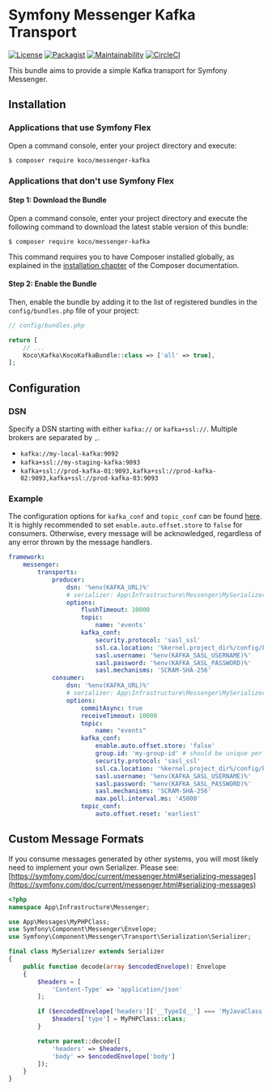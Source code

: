 # Symfony Messenger Kafka Transport

[![License](https://img.shields.io/github/license/KonstantinCodes/messenger-kafka.svg)](LICENSE)
[![Packagist](https://img.shields.io/packagist/dt/koco/messenger-kafka.svg)](https://packagist.org/packages/koco/messenger-kafka)
[![Maintainability](https://api.codeclimate.com/v1/badges/7fa3d2da6a828a676f35/maintainability)](https://codeclimate.com/github/KonstantinCodes/messenger-kafka/maintainability)
[![CircleCI](https://circleci.com/gh/KonstantinCodes/messenger-kafka.svg?style=svg)](https://circleci.com/gh/KonstantinCodes/messenger-kafka)

This bundle aims to provide a simple Kafka transport for Symfony Messenger.

## Installation

### Applications that use Symfony Flex

Open a command console, enter your project directory and execute:

```console
$ composer require koco/messenger-kafka
```

### Applications that don't use Symfony Flex

#### Step 1: Download the Bundle

Open a command console, enter your project directory and execute the
following command to download the latest stable version of this bundle:

```console
$ composer require koco/messenger-kafka
```

This command requires you to have Composer installed globally, as explained
in the [installation chapter](https://getcomposer.org/doc/00-intro.md)
of the Composer documentation.

#### Step 2: Enable the Bundle

Then, enable the bundle by adding it to the list of registered bundles
in the `config/bundles.php` file of your project:

```php
// config/bundles.php

return [
    // ...
    Koco\Kafka\KocoKafkaBundle::class => ['all' => true],
];
```

## Configuration

### DSN
Specify a DSN starting with either `kafka://` or  `kafka+ssl://`. Multiple brokers are separated by `,`.
* `kafka://my-local-kafka:9092`
* `kafka+ssl://my-staging-kafka:9093`
* `kafka+ssl://prod-kafka-01:9093,kafka+ssl://prod-kafka-02:9093,kafka+ssl://prod-kafka-03:9093`

### Example
The configuration options for `kafka_conf` and `topic_conf` can be found [here](https://github.com/edenhill/librdkafka/blob/master/CONFIGURATION.md).
It is highly recommended to set `enable.auto.offset.store` to `false` for consumers. Otherwise, every message will be acknowledged, regardless of any error thrown by the message handlers.


```yaml
framework:
    messenger:
        transports:
            producer:
                dsn: '%env(KAFKA_URL)%'
                # serializer: App\Infrastructure\Messenger\MySerializer
                options:
                    flushTimeout: 10000
                    topic:
                        name: 'events'
                    kafka_conf:
                        security.protocol: 'sasl_ssl'
                        ssl.ca.location: '%kernel.project_dir%/config/kafka/ca.pem'
                        sasl.username: '%env(KAFKA_SASL_USERNAME)%'
                        sasl.password: '%env(KAFKA_SASL_PASSWORD)%'
                        sasl.mechanisms: 'SCRAM-SHA-256'
            consumer:
                dsn: '%env(KAFKA_URL)%'
                # serializer: App\Infrastructure\Messenger\MySerializer
                options:
                    commitAsync: true
                    receiveTimeout: 10000
                    topic:
                        name: "events"
                    kafka_conf:
                        enable.auto.offset.store: 'false'
                        group.id: 'my-group-id' # should be unique per consumer
                        security.protocol: 'sasl_ssl'
                        ssl.ca.location: '%kernel.project_dir%/config/kafka/ca.pem'
                        sasl.username: '%env(KAFKA_SASL_USERNAME)%'
                        sasl.password: '%env(KAFKA_SASL_PASSWORD)%'
                        sasl.mechanisms: 'SCRAM-SHA-256'
                        max.poll.interval.ms: '45000'
                    topic_conf:
                        auto.offset.reset: 'earliest'
```

## Custom Message Formats
If you consume messages generated by other systems, you will most likely need to implement your own Serializer.
Please see: [https://symfony.com/doc/current/messenger.html#serializing-messages](https://symfony.com/doc/current/messenger.html#serializing-messages)

```php
<?php
namespace App\Infrastructure\Messenger;

use App\Messages\MyPHPClass;
use Symfony\Component\Messenger\Envelope;
use Symfony\Component\Messenger\Transport\Serialization\Serializer;

final class MySerializer extends Serializer
{
    public function decode(array $encodedEnvelope): Envelope
    {
        $headers = [
            'Content-Type' => 'application/json'
        ];

        if ($encodedEnvelope['headers']['__TypeId__'] === 'MyJavaClass') {
            $headers['type'] = MyPHPClass::class;
        }

        return parent::decode([
            'headers' => $headers,
            'body' => $encodedEnvelope['body']
        ]);
    }
}
```
